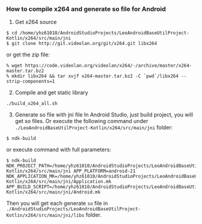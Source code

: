 ### How to compile x264 and generate so file for Android
1. Get x264 source
```shell
$ cd /home/yhz61010/AndroidStudioProjects/LeoAndroidBaseUtilProject-Kotlin/x264/src/main/jni
$ git clone http://git.videolan.org/git/x264.git libx264
```
or get the zip file:
```shell
% wget https://code.videolan.org/videolan/x264/-/archive/master/x264-master.tar.bz2
% mkdir libx264 && tar xvjf x264-master.tar.bz2 -C `pwd`/libx264 --strip-components=1
```
2. Compile and get static library
```shell
./build_x264_all.sh
```
3. Generate so file with jni file
In Android Studio, just build project, you will get so files. Or execute the following command under `./LeoAndroidBaseUtilProject-Kotlin/x264/src/main/jni` folder:
```shell
$ ndk-build
```
or execute command with full parameters:
```shell
$ ndk-build NDK_PROJECT_PATH=/home/yhz61010/AndroidStudioProjects/LeoAndroidBaseUtilProject-Kotlin/x264/src/main/jni APP_PLATFORM=android-21 NDK_APPLICATION_MK=/home/yhz61010/AndroidStudioProjects/LeoAndroidBaseUtilProject-Kotlin/x264/src/main/jni/Application.mk APP_BUILD_SCRIPT=/home/yhz61010/AndroidStudioProjects/LeoAndroidBaseUtilProject-Kotlin/x264/src/main/jni/Android.mk
```
Then you will get each generate `so` file in `./AndroidStudioProjects/LeoAndroidBaseUtilProject-Kotlin/x264/src/main/jni/libs` folder.
